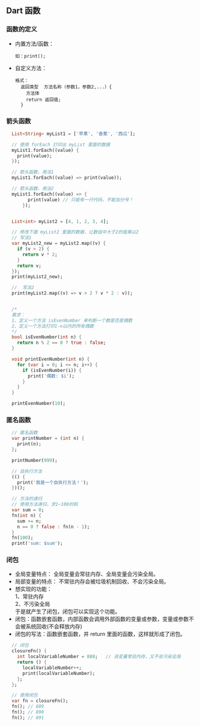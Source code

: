 ## Dart 函数

### 函数的定义

- 内置方法/函数：

  ```
  如：print();
  ```

- 自定义方法：
  ```
  格式：
    返回类型  方法名称（参数1，参数2,...）{
      方法体
      return 返回值;
    }
  ```

### 箭头函数

```dart
  List<String> myList1 = ['苹果', '香蕉', '西瓜'];

  // 使用 forEach 打印出 myList 里面的数据
  myList1.forEach((value) {
    print(value);
  });

  // 箭头函数，用法1
  myList1.forEach((value) => print(value));

  // 箭头函数，用法2
  myList1.forEach((value) => {
        print(value) // 只能有一行代码，不能加分号！
      });


  List<int> myList2 = [4, 1, 2, 3, 4];

  // 修改下面 myList2 里面的数据，让数组中大于2的值乘以2
  // 写法1
  var myList2_new = myList2.map((v) {
    if (v > 2) {
      return v * 2;
    }
    return v;
  });
  print(myList2_new);

  //  写法2
  print(myList2.map((v) => v > 2 ? v * 2 : v));


  /*
  需求：
  1、定义一个方法 isEvenNumber 来判断一个数是否是偶数
  2、定义一个方法打印1-n以内的所有偶数
  */
  bool isEvenNumber(int n) {
    return n % 2 == 0 ? true : false;
  }

  void printEvenNumber(int n) {
    for (var i = 0; i <= n; i++) {
      if (isEvenNumber(i)) {
        print('偶数: $i');
      }
    }
  }

  printEvenNumber(10);
```

### 匿名函数
```dart
  // 匿名函数
  var printNumber = (int n) {
    print(n);
  };

  printNumber(999);

  // 自执行方法
  (() {
    print('我是一个自执行方法！');
  })();

  // 方法的递归
  // 使用方法递归，求1~100的和
  var sum = 0;
  fn(int n) {
    sum += n;
    n == 0 ? false : fn(n - 1);
  }
  fn(100);
  print('sum: $sum');
```

### 闭包
- 全局变量特点： 全局变量会常驻内存、全局变量会污染全局。  
- 局部变量的特点： 不常驻内存会被垃圾机制回收、不会污染全局。  
- 想实现的功能：  
1、常驻内存  
2、不污染全局  
于是就产生了闭包，闭包可以实现这个功能。  
- 闭包：函数嵌套函数，内部函数会调用外部函数的变量或参数，变量或参数不会被系统回收(不会释放内存)  
- 闭包的写法：函数嵌套函数，并 return 里面的函数，这样就形成了闭包。
```dart
  // 闭包
  closureFn() {
    int localVariableNumber = 888;   // 该变量常驻内存，又不会污染全局
    return () {
      localVariableNumber++;
      print(localVariableNumber);
    };
  };

  // 使用闭包
  var fn = closureFn();
  fn(); // 889
  fn(); // 890
  fn(); // 891
```
